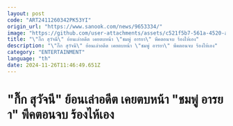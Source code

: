 ```yaml
---
layout: post
code: "ART2411260342PK53YI"
origin_url: "https://www.sanook.com/news/9653334/"
image: "https://github.com/user-attachments/assets/c521f5b7-561a-4520-ae6d-b900278640d8"
title: "\"กิ๊ก สุวัจนี\" ย้อนเล่าอดีต เคยตบหน้า \"ชมพู่ อารยา\" พีคตอนจบ ร้องไห้เอง"
description: "\"กิ๊ก สุวัจนี\" ย้อนเล่าอดีต เคยตบหน้า \"ชมพู่ อารยา\" พีคตอนจบ ร้องไห้เอง"
category: "ENTERTAINMENT"
language: "th"
date: 2024-11-26T11:46:49.651Z
---
```


# "กิ๊ก สุวัจนี" ย้อนเล่าอดีต เคยตบหน้า "ชมพู่ อารยา" พีคตอนจบ ร้องไห้เอง